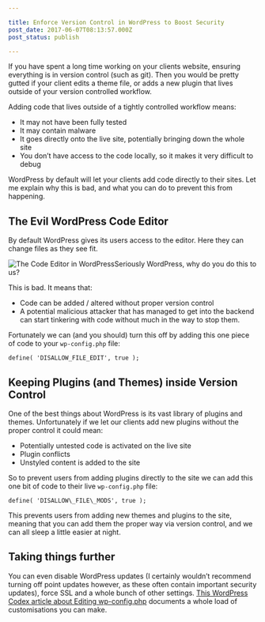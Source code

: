 ```yaml
---

title: Enforce Version Control in WordPress to Boost Security
post_date: 2017-06-07T08:13:57.000Z
post_status: publish

---
```


If you have spent a long time working on your clients website, ensuring everything is in version control (such as git). Then you would be pretty gutted if your client edits a theme file, or adds a new plugin that lives outside of your version controlled workflow.

Adding code that lives outside of a tightly controlled workflow means:

*   It may not have been fully tested
*   It may contain malware
*   It goes directly onto the live site, potentially bringing down the whole site
*   You don’t have access to the code locally, so it makes it very difficult to debug

WordPress by default will let your clients add code directly to their sites. Let me explain why this is bad, and what you can do to prevent this from happening.

The Evil WordPress Code Editor
------------------------------

By default WordPress gives its users access to the editor. Here they can change files as they see fit.

![The Code Editor in WordPress](https://cdn.hashnode.com/res/hashnode/image/upload/v1639990496318/7ZcP1PmuK.png)Seriously WordPress, why do you do this to us?

This is bad. It means that:

*   Code can be added / altered without proper version control
*   A potential malicious attacker that has managed to get into the backend can start tinkering with code without much in the way to stop them.

Fortunately we can (and you should) turn this off by adding this one piece of code to your `wp-config.php` file:

```
define( 'DISALLOW_FILE_EDIT', true );
```

Keeping Plugins (and Themes) inside Version Control
---------------------------------------------------

One of the best things about WordPress is its vast library of plugins and themes. Unfortunately if we let our clients add new plugins without the proper control it could mean:

*   Potentially untested code is activated on the live site
*   Plugin conflicts
*   Unstyled content is added to the site

So to prevent users from adding plugins directly to the site we can add this one bit of code to their live `wp-config.php` file:

```
define( 'DISALLOW\_FILE\_MODS', true );
```

This prevents users from adding new themes and plugins to the site, meaning that you can add them the proper way via version control, and we can all sleep a little easier at night.

Taking things further
---------------------

You can even disable WordPress updates (I certainly wouldn’t recommend turning off point updates however, as these often contain important security updates), force SSL and a whole bunch of other settings. [This WordPress Codex article about Editing wp-config.php](https://codex.wordpress.org/Editing_wp-config.php) documents a whole load of customisations you can make.